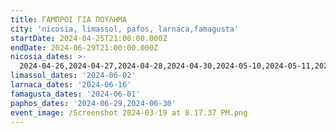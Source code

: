 ```yaml
---
title: ΓΑΜΠΡΟΙ ΓΙΑ ΠΟΥΛΗΜΑ
city: 'nicosia, limassol, pafos, larnaca,famagusta'
startDate: 2024-04-25T21:00:00.000Z
endDate: 2024-06-29T21:00:00.000Z
nicosia_dates: >-
  2024-04-26,2024-04-27,2024-04-28,2024-04-30,2024-05-10,2024-05-11,2024-05-12,2024-05-17,2024-05-18,2024-05-19,2024-05-23,2024-05-24,2024-05-25,2024-05-26,2024-06-22,2024-06-23,
limassol_dates: '2024-06-02'
larnaca_dates: '2024-06-16'
famagusta_dates: '2024-06-01'
paphos_dates: '2024-06-29,2024-06-30'
event_image: /Screenshot 2024-03-19 at 8.17.37 PM.png
---
```



